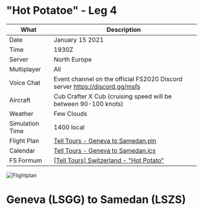 # "Hot Potatoe" - Leg 4

| What            | Description
| --------------- | ----------------
| Date            | January 15 2021
| Time            | 1930Z
| Server          | North Europe
| Multiplayer     | All
| Voice Chat      | Event channel on the official FS2020 Discord server https://discord.gg/msfs
| Aircraft        | Cub Crafter X Cub (cruising speed will be between 90-100 knots)
| Weather         | Few Clouds
| Simulation Time | 1400 local
| Flight Plan     | [Tell Tours - Geneva to Samedan.pln](https://github.com/till213/Tell-Tours/blob/main/Europe/Switzerland/Steeler/Leg-4/Tell%20Tours%20-%20Bern%20to%20Geneva.pln)
| Calendar        | [Tell Tours - Geneva to Samedan.ics](https://github.com/till213/Tell-Tours/blob/main/Europe/Switzerland/Steeler/Leg-4/Tell%20Tours%20-%20Geneva%20to%20Samedan.ics)
| FS Formum       | [[Tell Tours] Switzerland - "Hot Potato"](https://forums.flightsimulator.com/t/tell-tours-switzerland-hot-potato-leg-4/345071/)

![Flightplan](https://github.com/till213/Tell-Tours/blob/main/Europe/Switzerland/Steeler/Leg-4/img/LSGG-LSGG-Flightplan.jpg "Flightplan")


# Geneva (LSGG) to Samedan (LSZS)
